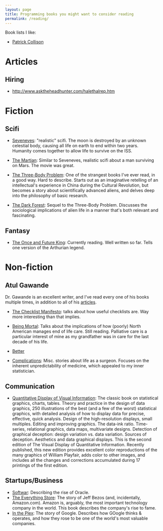 ```yaml
---
layout: page
title: Programming books you might want to consider reading
permalink: /reading/
---
```


Book lists I like:

- [Patrick Collison](http://www.patrickcollison.com/bookshelf)

# Articles
## Hiring
- http://www.asktheheadhunter.com/halethalrep.htm



# Fiction

## Scifi

- [Seveneves](https://en.wikipedia.org/wiki/Seveneves): "realistic" scifi.
The moon is destroyed by an unknown celestial body, causing all life on earth
to end within two years. Humanity comes together to allow life to survive
on the ISS.

- [The Martian](https://en.wikipedia.org/wiki/The_Martian_(Weir_novel)): Similar
to Seveneves, realistic scifi about a man surviving on Mars. The movie was great.

- [The Three-Body Problem](https://en.wikipedia.org/wiki/The_Three-Body_Problem):
One of the strangest books I've ever read, in a good way. Hard to describe.
Starts out as an imaginative retelling of an intellectual's experience in China
during the Cultural Revolution, but becomes a story about scientifically
advanced aliens, and delves deep into the philosophy of basic research.

- [The Dark Forest](https://en.wikipedia.org/wiki/The_Dark_Forest): Sequel to
the Three-Body Problem. Discusses the sociological implications of alien life
in a manner that's both relevant and fascinating.

## Fantasy
- [The Once and Future King](https://en.wikipedia.org/wiki/The_Once_and_Future_King):
Currently reading. Well written so far. Tells one version of the Arthurian legend.


# Non-fiction

## Atul Gawande
Dr. Gawande is an excellent writer, and I've read every one of his books multiple times,
in addition to all of his [articles](http://atulgawande.com/articles/).
- [The Checklist Manifesto](http://atulgawande.com/book/the-checklist-manifesto/):
talks about how useful checklists are. Way more interesting than that implies.

- [Being Mortal](http://atulgawande.com/book/being-mortal/): Talks about the implications
of how (poorly) North American manages end of life care. Still reading. Palliative
care is a particular interest of mine as my grandfather was in care for the last
decade of his life.

- [Better](http://atulgawande.com/book/better/)

- [Complications](http://atulgawande.com/book/complications/): Misc. stories
about life as a surgeon. Focuses on the inherent unpredictability of medicine,
which appealed to my inner statistician.

## Communication

- [Quantitative Display of Visual Information](http://www.edwardtufte.com/tufte/books_vdqi): The classic book on statistical graphics, charts, tables. Theory and practice in the design of data graphics, 250 illustrations of the best (and a few of the worst) statistical graphics, with detailed analysis of how to display data for precise, effective, quick analysis. Design of the high-resolution displays, small multiples. Editing and improving graphics. The data-ink ratio. Time-series, relational graphics, data maps, multivariate designs. Detection of graphical deception: design variation vs. data variation. Sources of deception. Aesthetics and data graphical displays.
This is the second edition of The Visual Display of Quantitative Information. Recently published, this new edition provides excellent color reproductions of the many graphics of William Playfair, adds color to other images, and includes all the changes and corrections accumulated during 17 printings of the first edition.

## Startups/Business

- [Softwar](https://books.google.ca/books?id=vTP4sUJukzgC&pg=PA31&lpg=PA31&dq=softwar+oracle+larry+ellison+academic+meeting&source=bl&ots=m3uJ0hhUNY&sig=YCB98Ud5CR9z6EG75sT6KWMwuAs&hl=en&sa=X&ved=0ahUKEwiD96bwzeDQAhXJKWMKHb7JDt8Q6AEILDAC#v=onepage&q&f=false): Describing the rise of Oracle.
- [The Everything Store](https://www.amazon.ca/Everything-Store-Jeff-Bezos-Amazon-ebook/dp/B00BWQW73E): The story of Jeff Bezos (and, incidentally, Amazon.com).
  Amazon is, arguably, the most important technology company in the world. This
  book describes the company's rise to fame.
- [In the Plex](https://www.amazon.ca/Plex-Google-Thinks-Works-Shapes/dp/1455875724):
  The story of Google. Describes how GOogle thinks & operates, and how they
  rose to be one of the world's most valuable companies.
